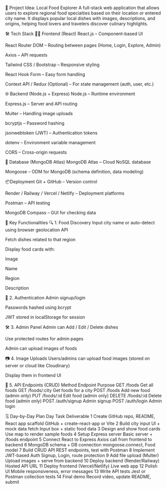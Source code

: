 🧠 Project Idea: Local Food Explorer
A full-stack web application that allows users to explore regional food specialties based on their location or entered city name. It displays popular local dishes with images, descriptions, and origins, helping food lovers and travelers discover culinary highlights.

🛠 Tech Stack
👨‍💻 Frontend (React)
React.js – Component-based UI

React Router DOM – Routing between pages (Home, Login, Explore, Admin)

Axios – API requests

Tailwind CSS / Bootstrap – Responsive styling

React Hook Form – Easy form handling

Context API / Redux (Optional) – For state management (auth, user, etc.)

🌐 Backend (Node.js + Express)
Node.js – Runtime environment

Express.js – Server and API routing

Multer – Handling image uploads

bcryptjs – Password hashing

jsonwebtoken (JWT) – Authentication tokens

dotenv – Environment variable management

CORS – Cross-origin requests

💾 Database (MongoDB Atlas)
MongoDB Atlas – Cloud NoSQL database

Mongoose – ODM for MongoDB (schema definition, data modeling)

📦Deployment
Git + GitHub – Version control

Render / Railway / Vercel / Netlify – Deployment platforms

Postman – API testing

MongoDB Compass – GUI for checking data

🌟 Key Functionalities
🔍 1. Food Discovery
Input city name or auto-detect using browser geolocation API

Fetch dishes related to that region

Display food cards with:

Image

Name

Region

Description

🔐 2. Authentication
Admin signup/login

Passwords hashed using bcrypt

JWT stored in localStorage for session

🛠 3. Admin Panel
Admin can Add / Edit / Delete dishes

Use protected routes for admin pages

Admin can upload images of foods

📷 4. Image Uploads
Users/admins can upload food images (stored on server or cloud like Cloudinary)

Display them in frontend UI

📡 5. API Endpoints (CRUD)
Method	Endpoint	Purpose
GET	/foods	Get all foods
GET	/foods/:city	Get foods for a city
POST	/foods	Add new food (admin only)
PUT	/foods/:id	Edit food (admin only)
DELETE	/foods/:id	Delete food (admin only)
POST	/auth/signup	Admin signup
POST	/auth/login	Admin login

🗓 Day-by-Day Plan 
Day	Task	Deliverable
1	Create GitHub repo, README, React app scaffold	GitHub + create-react-app or Vite
2	Build city input UI + mock data fetch	Input box + static food data
3	Design and show food cards	Use map to render sample foods
4	Setup Express server	Basic server + /foods endpoint
5	Connect React to Express	Axios call from frontend to backend
6	MongoDB schema + DB connection	mongoose.connect, Food model
7	Build CRUD API	REST endpoints, test with Postman
8	Implement JWT-based Auth	Signup, Login, route protection
9	Add file upload (Multer)	Upload images + serve from backend
10	Deploy backend (Render/Railway)	Hosted API URL
11	Deploy frontend (Vercel/Netlify)	Live web app
12	Polish UI	Mobile responsiveness, error messages
13	Write API tests	Jest or Postman collection tests
14	Final demo	Record video, update README, submit

